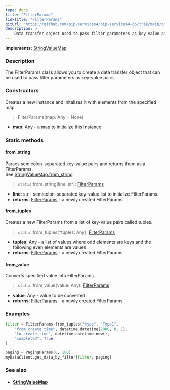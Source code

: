 ```yaml
---
type: docs
title: "FilterParams"
linkTitle: "FilterParams"
gitUrl: "https://github.com/pip-services4/pip-services4-go/tree/main/pip-services4-data-go"
description: > 
    Data transfer object used to pass filter parameters as key-value pairs.
---
```


**Implements:** [StringValueMap](../string_value_map)

### Description

The FilterParams class allows you to create a data transfer object that can be used to pass filter parameters as key-value pairs.


### Constructors
Creates a new instance and initalizes it with elements from the specified map.

> FilterParams(map: Any = None)

- **map**: Any - a map to initialize this instance.


### Static methods

#### from_string
Parses semicolon-separated key-value pairs and returns them as a FilterParams.  
See [StringValueMap.from_string](../string_value_map/#from_string)

> `static` from_string(line: str): [FilterParams]()

- **line**: str - semicolon-separated key-value list to initialize FilterParams.
- **returns**: [FilterParams]() - a newly created FilterParams.


#### from_tuples
Creates a new FilterParams from a list of key-value pairs called tuples.

> `static` from_tuples(*tuples: Any): [FilterParams]()

- **tuples**: Any - a list of values where odd elements are keys and the following even elements are values.
- **returns**: [FilterParams]() - a newly created FilterParams.


#### from_value
Converts specified value into FilterParams.

> `static` from_value(value: Any): [FilterParams]()

- **value**: Any - value to be converted.
- **returns**: [FilterParams]() - a newly created FilterParams.

### Examples
```python
filter = FilterParams.from_tuples("type", "Type1",
    "from_create_time", datetime.datetime(2000, 0, 1),
    "to_create_time", datetime.datetime.now(),
    "completed", True
)

paging = PagingParams(0, 100)
myDataClient.get_data_by_filter(filter, paging)
```

### See also
- #### [StringValueMap](../../../commons/data/string_value_map)
